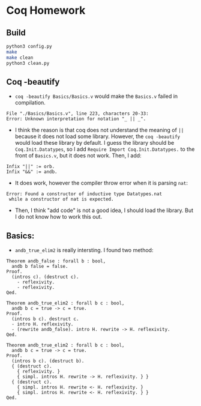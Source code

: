 # Coq Homework

## Build

```sh
python3 config.py
make
make clean
python3 clean.py
```

## Coq -beautify

+ `coq -beautify Basics/Basics.v` would make the `Basics.v` failed in compilation.

```
File "./Basics/Basics.v", line 223, characters 20-33:
Error: Unknown interpretation for notation "_ || _".
```

+ I think the reason is that coq does not understand the meaning of `||` because it does not load some library. However, the `coq -beautify` would load these library by default. I guess the library should be `Coq.Init.Datatypes`, so I add `Require Import Coq.Init.Datatypes.` to the front of `Basics.v`, but it does not work. Then, I add:

```coq
Infix "||" := orb.
Infix "&&" := andb.
```

+ It does work, however the compiler throw error when it is parsing `nat`:

```
Error: Found a constructor of inductive type Datatypes.nat
 while a constructor of nat is expected.
```

+ Then, I think "add code" is not a good idea, I should load the library. But I do not know how to work this out.

## Basics:

+ `andb_true_elim2` is really intersting. I found two method:

```coq
Theorem andb_false : forall b : bool,
  andb b false = false.
Proof.
  (intros c). (destruct c).
    - reflexivity.
    - reflexivity.
Qed.

Theorem andb_true_elim2 : forall b c : bool,
  andb b c = true -> c = true.
Proof.
  (intros b c). destruct c.
  - intro H. reflexivity.
  - (rewrite andb_false). intro H. rewrite -> H. reflexivity.
Qed.
```

```coq
Theorem andb_true_elim2 : forall b c : bool,
  andb b c = true -> c = true.
Proof.
  (intros b c). (destruct b).
  { (destruct c).
    { reflexivity. }
    { simpl. intros H. rewrite -> H. reflexivity. } }
  { (destruct c).
    { simpl. intros H. rewrite <- H. reflexivity. }
    { simpl. intros H. rewrite <- H. reflexivity. } }
Qed.
```